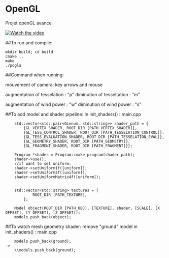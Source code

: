 # OpenGL
Projet openGL avance

[![Watch the video](https://img.youtube.com/vi/366bbG41iAc/maxresdefault.jpg)]( https://youtu.be/366bbG41iAc)

##To run and compile:
```
mkdir build; cd build
cmake ..
make
./pogla
```

##Command when running:

mouvement of camera: key arrows and mouse

augmentation of tesselation : "p"
diminution of tesseltation : "m"

augmentation of wind power : "w"
diminution of wind power : "s"


##To add model and shader pipeline:
In init\_shaders() : main.cpp

```
    std::vector<std::pair<GLenum, std::string>> shader_path = {
        {GL_VERTEX_SHADER, ROOT_DIR [PATH_VERTEX_SHADER]},
        {GL_TESS_CONTROL_SHADER, ROOT_DIR [PATH_TESSELATION_CONTROL]},
        {GL_TESS_EVALUATION_SHADER, ROOT_DIR [PATH_TESSELATION_EVAL]},
        {GL_GEOMETRY_SHADER, ROOT_DIR [PATH_GEOMETRY]},
        {GL_FRAGMENT_SHADER, ROOT_DIR [PATH_FRAGMENT]}};

    Program *shader = Program::make_program(shader_path);
    shader->use();
    //if want to set uniform:
    shader->setUniform1f([uniform]);
    shader->setUniform3f([uniform]);
    shader->setUniformMatrix4f([uniform]);


    std::vector<std::string> textures = {
            ROOT_DIR [PATH_TEXTURE],
        };

    Model object(ROOT_DIR [PATH_OBJ], [TEXTURE], shader, [SCALE], [X OFFSET], [Y OFFSET], [Z OFFSET]);
    models.push_back(object);

```


##To watch mesh geometry shader:
remove "ground" model in init\_shaders() : main.cpp
```
    models.push_back(ground);
->
    \\models.push_back(ground);
```
